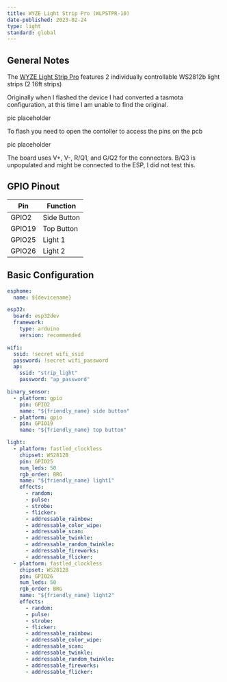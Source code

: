 ```yaml
---
title: WYZE Light Strip Pro (WLPSTPR-10)
date-published: 2023-02-24
type: light
standard: global
---
```


## General Notes

The [WYZE Light Strip Pro](https://www.wyze.com/products/wyze-lightstrip-pro) features 2 individually controllable WS2812b light strips (2 16ft strips)

Originally when I flashed the device I had converted a tasmota configuration, at this time I am unable to find the original.

pic placeholder

To flash you need to open the contoller to access the pins on the pcb

pic placeholder

The board uses V+, V-, R/Q1, and G/Q2 for the connectors. B/Q3 is unpopulated and might be connected to the ESP, I did not test this.

## GPIO Pinout

| Pin    | Function      |
| ------ | ------------- |
| GPIO2  | Side Button   |
| GPIO19 | Top Button    |
| GPIO25 | Light 1       |
| GPIO26 | Light 2       |

## Basic Configuration

```yaml
esphome:
  name: ${devicename}

esp32:
  board: esp32dev
  framework:
    type: arduino
    version: recommended

wifi:
  ssid: !secret wifi_ssid
  password: !secret wifi_password
  ap:
    ssid: "strip_light"
    password: "ap_password"

binary_sensor:
  - platform: gpio
    pin: GPIO2
    name: "${friendly_name} side button"
  - platform: gpio
    pin: GPIO19
    name: "${friendly_name} top button"

light:
  - platform: fastled_clockless
    chipset: WS2812B
    pin: GPIO25
    num_leds: 50
    rgb_order: BRG
    name: "${friendly_name} light1"
    effects:
      - random:
      - pulse:
      - strobe:
      - flicker:
      - addressable_rainbow:
      - addressable_color_wipe:
      - addressable_scan:
      - addressable_twinkle:
      - addressable_random_twinkle:
      - addressable_fireworks:
      - addressable_flicker:
  - platform: fastled_clockless
    chipset: WS2812B
    pin: GPIO26
    num_leds: 50
    rgb_order: BRG
    name: "${friendly_name} light2"
    effects:
      - random:
      - pulse:
      - strobe:
      - flicker:
      - addressable_rainbow:
      - addressable_color_wipe:
      - addressable_scan:
      - addressable_twinkle:
      - addressable_random_twinkle:
      - addressable_fireworks:
      - addressable_flicker:
```

